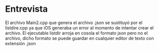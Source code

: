 # Entrevista
El archivo Main2.cpp que genera el archivo .json se sustituyó por el listdire.cpp ya que iOS generaba un error al momento de intentar crear el archivo.
El ejecutable listdir arroja en cosola el formato json pero no el archivo, dicho formato se puede guardar en cualquier editor de texto con extensión .json
